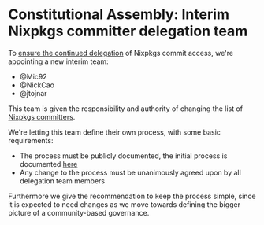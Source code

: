 # Constitutional Assembly: Interim Nixpkgs committer delegation team

To [ensure the continued delegation](https://nixpkgs.zulipchat.com/#narrow/stream/435724-governance/topic/New.20nixpkgs.20onboarding.20process/near/446222942) of Nixpkgs commit access, we're appointing a new interim team:
- @Mic92
- @NickCao
- @jtojnar

This team is given the responsibility and authority of changing the list of [Nixpkgs committers](https://github.com/orgs/NixOS/teams/nixpkgs-committers).

We're letting this team define their own process, with some basic requirements:
- The process must be publicly documented, the initial process is documented [here](https://github.com/NixOS/org/blob/main/doc/nixpkgs-committers.md)
- Any change to the process must be unanimously agreed upon by all delegation team members

Furthermore we give the recommendation to keep the process simple, since it is expected to need changes as we move towards defining the bigger picture of a community-based governance.
